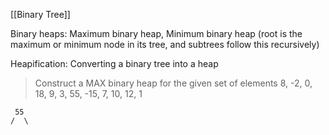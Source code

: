 [[Binary Tree]]

Binary heaps: Maximum binary heap, Minimum binary heap (root is the maximum or minimum node in its tree, and subtrees follow this recursively)

Heapification: Converting a binary tree into a heap

> Construct a MAX binary heap for the given set of elements
> 8, -2, 0, 18, 9, 3, 55, -15, 7, 10, 12, 1
```heap
 55
/  \

```